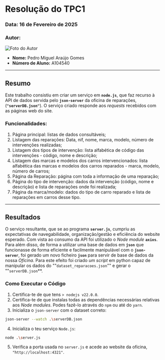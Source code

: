# Resolução do TPC1

### **Data:** 16 de Fevereiro de 2025  
### **Autor:**  
![Foto do Autor](https://avatars.githubusercontent.com/u/140913282?v=4)  
- **Nome:** Pedro Miguel Araújo Gomes 
- **Número de Aluno:** A104540

---

## Resumo
Este trabalho consistiu em criar um serviço em **`node.js`**, que faz recurso à API de dados servida pelo **`json-server`** da oficina de reparações, (**`"serverDB.json"`**). O serviço criado responde aos *requests* recebidos com as páginas web do site.

### Funcionalidades:
1. Página principal: listas de dados consultáveis;
2. Listagem das reparações: Data, nif, nome, marca, modelo, número de intervenções realizadas;
3. Listagem dos tipos de intervenção: lista alfabética de código das intervenções - código, nome e descrição;
4. Listagem das marcas e modelos dos carros intervencionados: lista alfabética das marcas e modelos dos carros reparados - marca, modelo, número de carros;
5. Página da Reparação: página com toda a informação de uma reparação;
6. Página do tipo de intervenção: dados da intervenção (código, nome e descrição) e lista de reparações onde foi realizada;
7. Página da marca/modelo: dados do tipo de carro reparado e lista de reparações em carros desse tipo.

---

## Resultados
O serviço resultante, que se ao programa **`server.js`**, cumpriu as expectativas de navegabilidade, organização/gestão e eficiência do website esperado.
Com vista ao consumo da API foi utilizado o *Node module* **`axios`**.
Para além disso, de forma a utilizar uma base de dados em **`json`** que funcionasse de forma eficiente e facilmente manipulável com o **`json-server`**, foi gerado um novo ficheiro **`json`** para servir de base de dados da nossa *Oficina*. Para este efeito foi criado *um script* em python capaz de manipular os dados do ""`dataset_reparacoes.json`"" e gerar o ""`serverDB.json`**.



### Como Executar o Código
1. Certifica-te de que tens `> nodejs v22.0.0`.
2. Certifica-te de que instalas todas as dependências necessárias relativas aos *Node modules*. Podes fazê-lo através do `npm` ou até do `yarn`.
3. Inicializa o `json-server` com o dataset correto:
```bash
json-server --watch .\serverDB.json
```
4. Inicializa o teu serviço `Node.js`:
```bash
node .\server.js
```
5. Verifica a porta usada no `server.js` e acede ao website da oficina, `"http://localhost:4321"`.
